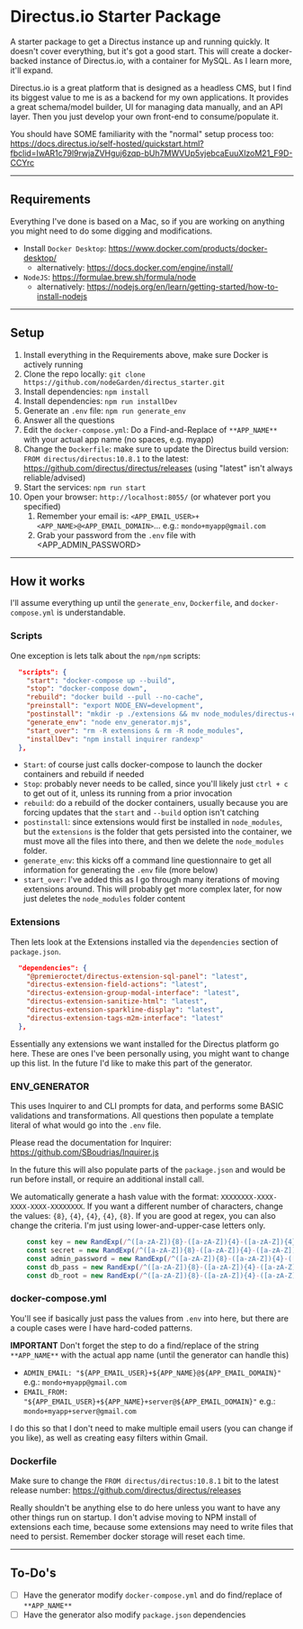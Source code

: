 # Directus.io Starter Package
A starter package to get a Directus instance up and running quickly. It doesn't cover everything, but it's got a good start. This will create a docker-backed instance of Directus.io, with a container for MySQL. As I learn more, it'll expand.

Directus.io is a great platform that is designed as a headless CMS, but I find its biggest value to me is as a backend for my own applications. It provides a great schema/model builder, UI for managing data manually, and an API layer. Then you just develop your own front-end to consume/populate it.

You should have SOME familiarity with the "normal" setup process too: https://docs.directus.io/self-hosted/quickstart.html?fbclid=IwAR1c79l9rwjaZVHguj6zqp-bUh7MWVUp5vjebcaEuuXlzoM21_F9D-CCYrc

-----

## Requirements
Everything I've done is based on a Mac, so if you are working on anything you might need to do some digging and modifications.

- Install `Docker Desktop`: https://www.docker.com/products/docker-desktop/
  - alternatively: https://docs.docker.com/engine/install/
- `NodeJS`: https://formulae.brew.sh/formula/node
  - alternatively: https://nodejs.org/en/learn/getting-started/how-to-install-nodejs

-----

## Setup
1. Install everything in the Requirements above, make sure Docker is actively running
2. Clone the repo locally: `git clone https://github.com/nodeGarden/directus_starter.git`
3. Install dependencies: `npm install`
3. Install dependencies: `npm run installDev`
4. Generate an `.env` file: `npm run generate_env`
5. Answer all the questions
6. Edit the `docker-compose.yml`: Do a Find-and-Replace of `**APP_NAME**` with your actual app name (no spaces, e.g. myapp)
7. Change the `Dockerfile`: make sure to update the Directus build version: `FROM directus/directus:10.8.1` to the latest: https://github.com/directus/directus/releases (using "latest" isn't always reliable/advised)
8. Start the services: `npm run start`
9. Open your browser: `http://localhost:8055/` (or whatever port you specified)
   1.  Remember your email is: `<APP_EMAIL_USER>+<APP_NAME>@<APP_EMAIL_DOMAIN>`... e.g.: `mondo+myapp@gmail.com`
   2.  Grab your password from the `.env` file with <APP_ADMIN_PASSWORD>

-----

## How it works
I'll assume everything up until the `generate_env`, `Dockerfile`, and `docker-compose.yml` is understandable.


### Scripts
One exception is lets talk about the `npm/npm` scripts:

```json
  "scripts": {
    "start": "docker-compose up --build",
    "stop": "docker-compose down",
    "rebuild": "docker build --pull --no-cache",
    "preinstall": "export NODE_ENV=development",
    "postinstall": "mkdir -p ./extensions && mv node_modules/directus-extension* ./extensions/ && mv node_modules/@premieroctet/* ./extensions/ && rm node_modules/.package-lock.json && rm -R node_modules && mkdir -p ./uploads",
    "generate_env": "node env_generator.mjs",
    "start_over": "rm -R extensions & rm -R node_modules",
    "installDev": "npm install inquirer randexp"
  },
```

- `Start`: of course just calls docker-compose to launch the docker containers and rebuild if needed
- `Stop`: probably never needs to be called, since you'll likely just `ctrl + c` to get out of it, unless its running from a prior invocation
- `rebuild`: do a rebuild of the docker containers, usually because you are forcing updates that the `start` and `--build` option isn't catching
- `postinstall`: since extensions would first be installed in `node_modules`, but the `extensions` is the folder that gets persisted into the container, we must move all the files into there, and then we delete the `node_modules` folder.
- `generate_env`: this kicks off a command line questionnaire to get all information for generating the `.env` file (more below)
- `start_over`: I've added this as I go through many iterations of moving extensions around. This will probably get more complex later, for now just deletes the `node_modules` folder content

### Extensions
Then lets look at the Extensions installed via the `dependencies` section of `package.json`.

```json
  "dependencies": {
    "@premieroctet/directus-extension-sql-panel": "latest",
    "directus-extension-field-actions": "latest",
    "directus-extension-group-modal-interface": "latest",
    "directus-extension-sanitize-html": "latest",
    "directus-extension-sparkline-display": "latest",
    "directus-extension-tags-m2m-interface": "latest"
  },
  ```
Essentially any extensions we want installed for the Directus platform go here. These are ones I've been personally using, you might want to change up this list. In the future I'd like to make this part of the generator.

### ENV_GENERATOR
This uses Inquirer to and CLI prompts for data, and performs some BASIC validations and transformations. All questions then populate a template literal of what would go into the `.env` file. 

Please read the documentation for Inquirer: https://github.com/SBoudrias/Inquirer.js

In the future this will also populate parts of the `package.json` and would be run before install, or require an additional install call.

We automatically generate a hash value with the format: `XXXXXXXX-XXXX-XXXX-XXXX-XXXXXXXX`. If you want a different number of characters, change the values: `{8}`, `{4}`, `{4}`, `{4}`, `{8}`. If you are good at regex, you can also change the criteria. I'm just using lower-and-upper-case letters only.

```js
    const key = new RandExp(/^([a-zA-Z]){8}-([a-zA-Z]){4}-([a-zA-Z]){4}-([a-zA-Z]){4}-([a-zA-Z]){8}$/).gen();
    const secret = new RandExp(/^([a-zA-Z]){8}-([a-zA-Z]){4}-([a-zA-Z]){4}-([a-zA-Z]){4}-([a-zA-Z]){8}$/).gen();
    const admin_password = new RandExp(/^([a-zA-Z]){8}-([a-zA-Z]){4}-([a-zA-Z]){4}-([a-zA-Z]){4}-([a-zA-Z]){8}$/).gen();
    const db_pass = new RandExp(/^([a-zA-Z]){8}-([a-zA-Z]){4}-([a-zA-Z]){4}-([a-zA-Z]){4}-([a-zA-Z]){8}$/).gen();
    const db_root = new RandExp(/^([a-zA-Z]){8}-([a-zA-Z]){4}-([a-zA-Z]){4}-([a-zA-Z]){4}-([a-zA-Z]){8}$/).gen();
```


### docker-compose.yml
You'll see if basically just pass the values from `.env` into here, but there are a couple cases were I have hard-coded patterns.

**IMPORTANT** Don't forget the step to do a find/replace of the string `**APP_NAME**` with the actual app name (until the generator can handle this)

- `ADMIN_EMAIL: "${APP_EMAIL_USER}+${APP_NAME}@${APP_EMAIL_DOMAIN}"`   e.g.: `mondo+myapp@gmail.com`
- `EMAIL_FROM: "${APP_EMAIL_USER}+${APP_NAME}+server@${APP_EMAIL_DOMAIN}"`  e.g.: `mondo+myapp+server@gmail.com`

I do this so that I don't need to make multiple email users (you can change if you like), as well as creating easy filters within Gmail.

### Dockerfile
Make sure to change the `FROM directus/directus:10.8.1` bit to the latest release number: https://github.com/directus/directus/releases

Really shouldn't be anything else to do here unless you want to have any other things run on startup. I don't advise moving to NPM install of extensions each time, because some extensions may need to write files that need to persist. Remember docker storage will reset each time.

-----

## To-Do's
- [ ] Have the generator modify `docker-compose.yml` and do find/replace of `**APP_NAME**`
- [ ] Have the generator also modify `package.json` dependencies

